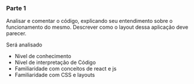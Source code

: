 ### Parte 1

Analisar e comentar o código, explicando seu entendimento sobre o funcionamento do mesmo.
Descrever como o layout dessa aplicação deve parecer.

Será analisado

- Nivel de conhecimento
- Nível de interpretação de Código
- Familiaridade com conceitos de react e js
- Familiaridade com CSS e layouts
